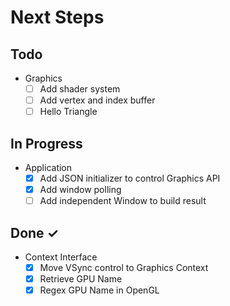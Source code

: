 # Next Steps

## Todo

- Graphics
  - [ ] Add shader system
  - [ ] Add vertex and index buffer
  - [ ] Hello Triangle

## In Progress

- Application
  - [X] Add JSON initializer to control Graphics API
  - [X] Add window polling
  - [ ] Add independent Window to build result

## Done ✓

- Context Interface 
  - [X] Move VSync control to Graphics Context  
  - [X] Retrieve GPU Name
  - [X] Regex GPU Name in OpenGL

